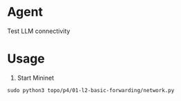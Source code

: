 # Agent

Test LLM connectivity
 

# Usage


1. Start Mininet
```shell
sudo python3 topo/p4/01-l2-basic-forwarding/network.py
```
